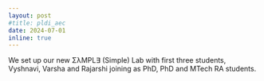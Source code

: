 ```yaml
---
layout: post
#title: pldi_aec
date: 2024-07-01 
inline: true
---
```


We set up our new ΣλMPL∃ (Simple) Lab with first three students, Vyshnavi, Varsha and Rajarshi joining as PhD, PhD and MTech RA students.